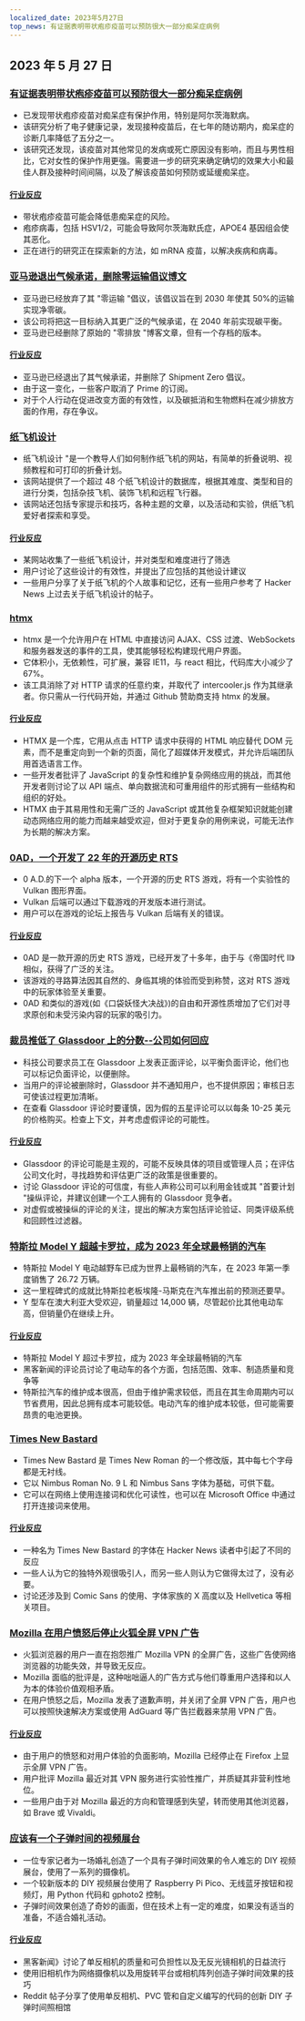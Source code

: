 ```yaml
---
localized_date: 2023年5月27日
top_news: 有证据表明带状疱疹疫苗可以预防很大一部分痴呆症病例
---
```


## 2023 年 5 月 27 日

### [有证据表明带状疱疹疫苗可以预防很大一部分痴呆症病例](https://twitter.com/PGeldsetzer1/status/1661776663074738176)

- 已发现带状疱疹疫苗对痴呆症有保护作用，特别是阿尔茨海默病。
- 该研究分析了电子健康记录，发现接种疫苗后，在七年的随访期内，痴呆症的诊断几率降低了五分之一。
- 该研究还发现，该疫苗对其他常见的发病或死亡原因没有影响，而且与男性相比，它对女性的保护作用更强。需要进一步的研究来确定确切的效果大小和最佳人群及接种时间间隔，以及了解该疫苗如何预防或延缓痴呆症。

#### [行业反应](http://news.ycombinator.com/item?id=36083620)

- 带状疱疹疫苗可能会降低患痴呆症的风险。
- 疱疹病毒，包括 HSV1/2，可能会导致阿尔茨海默氏症，APOE4 基因组会使其恶化。
- 正在进行的研究正在探索新的方法，如 mRNA 疫苗，以解决疾病和病毒。

### [亚马逊退出气候承诺，删除零运输倡议博文](https://www.businessinsider.com/amazon-shipment-zero-gives-up-most-important-part-climate-pledge-2023-5)

- 亚马逊已经放弃了其 "零运输 "倡议，该倡议旨在到 2030 年使其 50%的运输实现净零碳。
- 该公司将把这一目标纳入其更广泛的气候承诺，在 2040 年前实现碳平衡。
- 亚马逊已经删除了原始的 "零排放 "博客文章，但有一个存档的版本。

#### [行业反应](http://news.ycombinator.com/item?id=36078746)

- 亚马逊已经退出了其气候承诺，并删除了 Shipment Zero 倡议。
- 由于这一变化，一些客户取消了 Prime 的订阅。
- 对于个人行动在促进改变方面的有效性，以及碳抵消和生物燃料在减少排放方面的作用，存在争议。

### [纸飞机设计](https://www.foldnfly.com/#/1-1-1-1-1-1-1-1-2)

- 纸飞机设计 "是一个教导人们如何制作纸飞机的网站，有简单的折叠说明、视频教程和可打印的折叠计划。
- 该网站提供了一个超过 48 个纸飞机设计的数据库，根据其难度、类型和目的进行分类，包括杂技飞机、装饰飞机和远程飞行器。
- 该网站还包括专家提示和技巧，各种主题的文章，以及活动和实验，供纸飞机爱好者探索和享受。

#### [行业反应](http://news.ycombinator.com/item?id=36087442)

- 某网站收集了一些纸飞机设计，并对类型和难度进行了筛选
- 用户讨论了这些设计的有效性，并提出了应包括的其他设计建议
- 一些用户分享了关于纸飞机的个人故事和记忆，还有一些用户参考了 Hacker News 上过去关于纸飞机设计的帖子。

### [htmx](https://htmx.org/)

- htmx 是一个允许用户在 HTML 中直接访问 AJAX、CSS 过渡、WebSockets 和服务器发送的事件的工具，使其能够轻松构建现代用户界面。
- 它体积小，无依赖性，可扩展，兼容 IE11，与 react 相比，代码库大小减少了 67%。
- 该工具消除了对 HTTP 请求的任意约束，并取代了 intercooler.js 作为其继承者。你只需从一行代码开始，并通过 Github 赞助商支持 htmx 的发展。

#### [行业反应](http://news.ycombinator.com/item?id=36078709)

- HTMX 是一个库，它用从点击 HTTP 请求中获得的 HTML 响应替代 DOM 元素，而不是重定向到一个新的页面，简化了超媒体开发模式，并允许后端团队用首选语言工作。
- 一些开发者批评了 JavaScript 的复杂性和维护复杂网络应用的挑战，而其他开发者则讨论了以 API 端点、单向数据流和可重用组件的形式拥有一些结构和组织的好处。
- HTMX 由于其易用性和无需广泛的 JavaScript 或其他复杂框架知识就能创建动态网络应用的能力而越来越受欢迎，但对于更复杂的用例来说，可能无法作为长期的解决方案。

### [0AD，一个开发了 22 年的开源历史 RTS](https://play0ad.com/)

- 0 A.D.的下一个 alpha 版本，一个开源的历史 RTS 游戏，将有一个实验性的 Vulkan 图形界面。
- Vulkan 后端可以通过下载游戏的开发版本进行测试。
- 用户可以在游戏的论坛上报告与 Vulkan 后端有关的错误。

#### [行业反应](http://news.ycombinator.com/item?id=36088672)

- 0AD 是一款开源的历史 RTS 游戏，已经开发了十多年，由于与《帝国时代 II》相似，获得了广泛的关注。
- 该游戏的寻路算法因其自然的、身临其境的体验而受到称赞，这对 RTS 游戏中的玩家体验至关重要。
- 0AD 和类似的游戏(如《口袋妖怪大决战》)的自由和开源性质增加了它们对寻求原创和未受污染内容的玩家的吸引力。

### [裁员推低了 Glassdoor 上的分数--公司如何回应](https://newsletter.pragmaticengineer.com/p/layoffs-push-down-scores-on-glassdoor)

- 科技公司要求员工在 Glassdoor 上发表正面评论，以平衡负面评论，他们也可以标记负面评论，以便删除。
- 当用户的评论被删除时，Glassdoor 并不通知用户，也不提供原因；审核日志可使该过程更加清晰。
- 在查看 Glassdoor 评论时要谨慎，因为假的五星评论可以以每条 10-25 美元的价格购买。检查上下文，并考虑虚假评论的可能性。

#### [行业反应](http://news.ycombinator.com/item?id=36081655)

- Glassdoor 的评论可能是主观的，可能不反映具体的项目或管理人员；在评估公司文化时，寻找趋势和评估更广泛的政策是很重要的。
- 讨论 Glassdoor 评论的可信度，有些人声称公司可以利用金钱或其 "首要计划 "操纵评论，并建议创建一个工人拥有的 Glassdoor 竞争者。
- 对虚假或被操纵的评论的关注，提出的解决方案包括评论验证、同类评级系统和回顾性过滤器。

### [特斯拉 Model Y 超越卡罗拉，成为 2023 年全球最畅销的汽车](https://thedriven.io/2023/05/26/tesla-model-y-overtakes-corolla-to-be-worlds-best-selling-car-in-2023/)

- 特斯拉 Model Y 电动越野车已成为世界上最畅销的汽车，在 2023 年第一季度销售了 26.72 万辆。
- 这一里程碑式的成就比特斯拉老板埃隆-马斯克在汽车推出前的预测还要早。
- Y 型车在澳大利亚大受欢迎，销量超过 14,000 辆，尽管起价比其他电动车高，但销量仍在继续上升。

#### [行业反应](http://news.ycombinator.com/item?id=36079317)

- 特斯拉 Model Y 超过卡罗拉，成为 2023 年全球最畅销的汽车
- 黑客新闻的评论员讨论了电动车的各个方面，包括范围、效率、制造质量和竞争等
- 特斯拉汽车的维护成本很高，但由于维护需求较低，而且在其生命周期内可以节省费用，因此总拥有成本可能较低。电动汽车的维护成本较低，但可能需要昂贵的电池更换。

### [Times New Bastard](https://github.com/weiweihuanghuang/Times-New-Bastard)

- Times New Bastard 是 Times New Roman 的一个修改版，其中每七个字母都是无衬线。
- 它以 Nimbus Roman No. 9 L 和 Nimbus Sans 字体为基础，可供下载。
- 它可以在网络上使用连接词和优化可读性，也可以在 Microsoft Office 中通过打开连接词来使用。

#### [行业反应](http://news.ycombinator.com/item?id=36088783)

- 一种名为 Times New Bastard 的字体在 Hacker News 读者中引起了不同的反应
- 一些人认为它的独特外观很吸引人，而另一些人则认为它做得太过了，没有必要。
- 讨论还涉及到 Comic Sans 的使用、字体家族的 X 高度以及 Hellvetica 等相关项目。

### [Mozilla 在用户愤怒后停止火狐全屏 VPN 广告](https://www.bleepingcomputer.com/news/security/mozilla-stops-firefox-fullscreen-vpn-ads-after-user-outrage/)

- 火狐浏览器的用户一直在抱怨推广 Mozilla VPN 的全屏广告，这些广告使网络浏览器的功能失效，并导致无反应。
- Mozilla 面临的批评是，这种咄咄逼人的广告方式与他们尊重用户选择和以人为本的体验价值观相矛盾。
- 在用户愤怒之后，Mozilla 发表了道歉声明，并关闭了全屏 VPN 广告，用户也可以按照快速解决方案或使用 AdGuard 等广告拦截器来禁用 VPN 广告。

#### [行业反应](http://news.ycombinator.com/item?id=36085642)

- 由于用户的愤怒和对用户体验的负面影响，Mozilla 已经停止在 Firefox 上显示全屏 VPN 广告。
- 用户批评 Mozilla 最近对其 VPN 服务进行实验性推广，并质疑其非营利性地位。
- 一些用户由于对 Mozilla 最近的方向和管理感到失望，转而使用其他浏览器，如 Brave 或 Vivaldi。

### [应该有一个子弹时间的视频展台](https://there.oughta.be/a/bullet-time-video-booth)

- 一位专家记者为一场婚礼创造了一个具有子弹时间效果的令人难忘的 DIY 视频展台，使用了一系列的摄像机。
- 一个较新版本的 DIY 视频展台使用了 Raspberry Pi Pico、无线蓝牙按钮和视频灯，用 Python 代码和 gphoto2 控制。
- 子弹时间效果创造了奇妙的画面，但在技术上有一定的难度，如果没有适当的准备，不适合婚礼活动。

#### [行业反应](http://news.ycombinator.com/item?id=36087252)

- 黑客新闻》讨论了单反相机的质量和可负担性以及无反光镜相机的日益流行
- 使用旧相机作为网络摄像机以及用旋转平台或相机阵列创造子弹时间效果的技巧
- Reddit 帖子分享了使用单反相机、PVC 管和自定义编写的代码的创新 DIY 子弹时间照相馆


